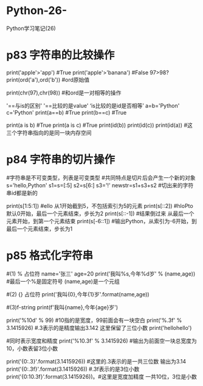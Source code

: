 # Python-26-
Python学习笔记(26)
# p83 字符串的比较操作
print('apple'>'app')  #True
print('apple'>'banana')  #False  97>98?
print(ord('a'),ord('b'))  #ord原始值

print(chr(97),chr(98))  #和ord是一对相等的操作

'==与is的区别'
'==比较的是value'
‘is比较的是id是否相等’
a=b='Python'
c='Python'
print(a==b)  #True
print(b==c)  #True

print(a is b)  #True
print(a is c)  #True
print(id(b))
print(id(c))
print(id(a))  #这三个字符串指向的是同一块内存空间



# p84 字符串的切片操作
#字符串是不可变类型，列表是可变类型
#共同特点是切片后会产生一个新的对象
s='hello,Python'
s1=s=[:5]
s2=s[6:]
s3='!'
newstr=s1+s3+s2   #切出来的字符串id都是新的

print(s[1:5:1])  #ello 从1开始截到5，不包括索引为5的元素
print(s[::2])  #hloPto  默认0开始，最后一个元素结束，步长为2
print(s[::-1])  #结果倒过来 从最后一个元素开始，到第一个元素结束
print(s[-6::1])  #输出Python，从索引为-6开始，到最后一个元素结束，步长为1



# p85 格式化字符串
#(1) % 占位符
name='张三'
age=20
print('我叫%s,今年%d岁' % (name,age))  #最后一个%是固定符号 (name,age)是一个元组

#(2) {} 占位符
print('我叫{0},今年{1}岁'.format(name,age))

#(3)f-string
print(f'我叫{name},今年{age}岁')

print('%10d' % 99)  #10指的是宽度，99前面会有一块空白
print('%.3f' % 3.1415926)  #.3表示的是精度输出3.142 这里保留了三位小数
print('hellohello')

#同时表示宽度和精度
print('%10.3f' % 3.1415926)  #输出为前面空一块总宽度为10，小数表留3位小数

print('{0:.3}'.format(3.1415926))  #这里的.3表示的是一共三位数 输出为3.14
print('{0:.3f}'.format(3.1415926))  #.3f表示的是3位小数
print('{0:10.3f}'.format(3.1415926))。#这里是宽度加精度  一共10位，3位是小数
